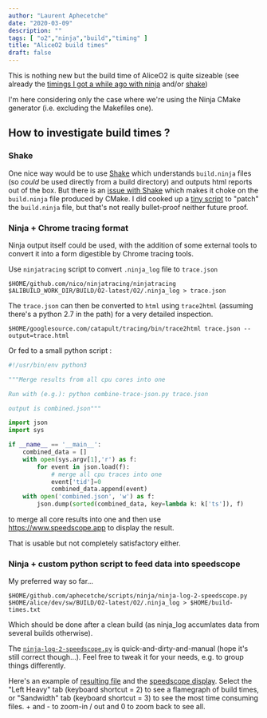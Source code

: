 ```yaml
---
author: "Laurent Aphecetche"
date: "2020-03-09"
description: ""
tags: [ "o2","ninja","build","timing" ]
title: "AliceO2 build times"
draft: false
---
```


This is nothing new but the build time of AliceO2 is quite sizeable (see
already the [timings I got a while ago with ninja](/2018/05/09/ninja-vs-make/)
and/or [shake](https://alice-talk.web.cern.ch/t/ninja-anyone/66/13))

I'm here considering only the case where we're using the Ninja CMake generator
(i.e. excluding the Makefiles one).

## How to investigate build times ?

### Shake

One nice way would be to use [Shake](https://shakebuild.com) which understands
`build.ninja` files 
(so *could* be used directly from a build directory)
and outputs html reports out of the box. But
there is an [issue with Shake](https://github.com/ndmitchell/shake/issues/679)
which makes it choke on the `build.ninja` file produced by CMake.  I did cooked
up a [tiny
script](https://github.com/aphecetche/scripts/blob/master/ninja/filter-order-only-depends-on-dir.sh)
to "patch" the `build.ninja` file, but that's not really bullet-proof neither
future proof.

### Ninja + Chrome tracing format

Ninja output itself could be used, with the addition of some external tools to convert it into 
 a form digestible by Chrome tracing tools.

Use `ninjatracing` script to convert `.ninja_log` file to `trace.json`

    $HOME/github.com/nico/ninjatracing/ninjatracing $ALIBUILD_WORK_DIR/BUILD/O2-latest/O2/.ninja_log > trace.json

The `trace.json` can then be converted to `html` using `trace2html`
(assuming there's a python 2.7 in the path) for a very detailed inspection.

    $HOME/googlesource.com/catapult/tracing/bin/trace2html trace.json --output=trace.html

Or fed to a small python script  : 

```python
#!/usr/bin/env python3

"""Merge results from all cpu cores into one

Run with (e.g.): python combine-trace-json.py trace.json

output is combined.json"""

import json
import sys

if __name__ == '__main__':
    combined_data = []
    with open(sys.argv[1],'r') as f:
        for event in json.load(f):
            # merge all cpu traces into one
            event['tid']=0
            combined_data.append(event)
    with open('combined.json', 'w') as f:
        json.dump(sorted(combined_data, key=lambda k: k['ts']), f)
```

to merge all core results into one and then use 
<https://www.speedscope.app> to display the result.

That is usable but not completely satisfactory either.

### Ninja + custom python script to feed data into speedscope

My preferred way so far...

    $HOME/github.com/aphecetche/scripts/ninja/ninja-log-2-speedscope.py $HOME/alice/dev/sw/BUILD/O2-latest/O2/.ninja_log > $HOME/build-times.txt

Which should be done after a clean build (as ninja_log accumlates data from several builds otherwise).

The [`ninja-log-2-speedscope.py`](https://github.com/aphecetche/scripts/blob/master/ninja/ninja-log-2-speedscope.py) is quick-and-dirty-and-manual (hope it's still correct though...). Feel free to tweak it for your needs, e.g. to group things differently.

Here's an example of [resulting file](/post/o2-build-times/aliceo2-build-10-march-2020.txt) and the [speedscope display](https://www.speedscope.app#profileURL=https://aphecetche.netlify.app/post/o2-build-times/aliceo2-build-10-march-2020.txt). Select the "Left Heavy" tab (keyboard shortcut = 2) to see a flamegraph of build times, or "Sandwidth" tab (keyboard shortcut = 3) to see the most time consuming files. + and - to zoom-in / out and 0 to zoom back to see all.
